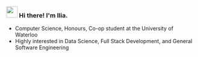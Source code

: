 ### <img src="https://raw.githubusercontent.com/MartinHeinz/MartinHeinz/master/wave.gif" width="30px"> Hi there! I'm Ilia.

<!--
**Iliaromanov/Iliaromanov** is a ✨ _special_ ✨ repository because its `README.md` (this file) appears on your GitHub profile.

Here are some ideas to get you started:

- 🔭 I’m currently working on ...
- 🌱 I’m currently learning ...
- 👯 I’m looking to collaborate on ...
- 🤔 I’m looking for help with ...
- 💬 Ask me about ...
- 📫 How to reach me: ...
- 😄 Pronouns: ...
- ⚡ Fun fact: ...
-->

- <!--🎓--> Computer Science, Honours, Co-op student at the University of Waterloo
- <!--🧠--> Highly interested in Data Science, Full Stack Development, and General Software Engineering
<!--- 😄 Always looking for new opportunities to learn and grow!-->

<!--[![](https://github-readme-stats.vercel.app/api?username=Iliaromanov)](https://github.com/anuraghazra/github-readme-stats)-->
<!--<img align="center" src="https://github-readme-stats.vercel.app/api/top-langs/?username=Iliaromanov" />-->
